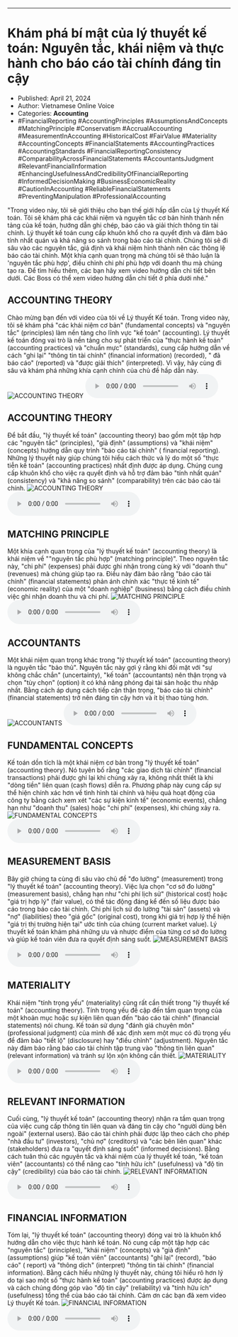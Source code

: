 
---

# Khám phá bí mật của lý thuyết kế toán: Nguyên tắc, khái niệm và thực hành cho báo cáo tài chính đáng tin cậy

- Published: April 21, 2024
- Author: Vietnamese Online Voice
- Categories: **Accounting**
- #FinancialReporting #AccountingPrinciples #AssumptionsAndConcepts #MatchingPrinciple #Conservatism #AccrualAccounting #MeasurementInAccounting #HistoricalCost #FairValue #Materiality #AccountingConcepts #FinancialStatements #AccountingPractices #AccountingStandards #FinancialReportingConsistency #ComparabilityAcrossFinancialStatements #AccountantsJudgment #RelevantFinancialInformation #EnhancingUsefulnessAndCredibilityOfFinancialReporting #InformedDecisionMaking #BusinessEconomicReality #CautionInAccounting #ReliableFinancialStatements #PreventingManipulation #ProfessionalAccounting

"Trong video này, tôi sẽ giới thiệu cho bạn thế giới hấp dẫn của Lý thuyết Kế toán. Tôi sẽ khám phá các khái niệm và nguyên tắc cơ bản hình thành nền tảng của kế toán, hướng dẫn ghi chép, báo cáo và giải thích thông tin tài chính. Lý thuyết kế toán cung cấp khuôn khổ cho ra quyết định và đảm bảo tính nhất quán và khả năng so sánh trong báo cáo tài chính. Chúng tôi sẽ đi sâu vào các nguyên tắc, giả định và khái niệm hình thành nên các thông lệ báo cáo tài chính. Một khía cạnh quan trọng mà chúng tôi sẽ thảo luận là 'nguyên tắc phù hợp', điều chỉnh chi phí phù hợp với doanh thu mà chúng tạo ra. Để tìm hiểu thêm, các bạn hãy xem video hướng dẫn chi tiết bên dưới. Các Boss có thể xem video hướng dẫn chi tiết ở phía dưới nhé."


## ACCOUNTING THEORY

Chào mừng bạn đến với video của tôi về Lý thuyết Kế toán. Trong video này, tôi sẽ khám phá "các khái niệm cơ bản" (fundamental concepts) và "nguyên tắc" (principles) làm nền tảng cho lĩnh vực "kế toán" (accounting). Lý thuyết kế toán đóng vai trò là nền tảng cho sự phát triển của "thực hành kế toán" (accounting practices) và "chuẩn mực" (standards), cung cấp hướng dẫn về cách "ghi lại" "thông tin tài chính" (financial information) (recorded), " đã báo cáo" (reported) và "được giải thích" (interpreted). Vì vậy, hãy cùng đi sâu và khám phá những khía cạnh chính của chủ đề hấp dẫn này.
![ACCOUNTING THEORY](https://http-archiver-apis-production-80.schnworks.com/storage/images/transitions/2024-04-21/transition--26217738232-Montserrat-SemiBold-4A148C.jpg)
<audio controls>
    <source src="https://http-archiver-apis-production-80.schnworks.com/storage/audio/file-40481104433.mp3" type="audio/mpeg">
</audio>



## ACCOUNTING THEORY

Để bắt đầu, "lý thuyết kế toán" (accounting theory) bao gồm một tập hợp các "nguyên tắc" (principles), "giả định" (assumptions) và "khái niệm" (concepts) hướng dẫn quy trình "báo cáo tài chính" ( financial reporting). Những lý thuyết này giúp chúng tôi hiểu cách thức và lý do một số "thực tiễn kế toán" (accounting practices) nhất định được áp dụng. Chúng cung cấp khuôn khổ cho việc ra quyết định và hỗ trợ đảm bảo "tính nhất quán" (consistency) và "khả năng so sánh" (comparability) trên các báo cáo tài chính.
![ACCOUNTING THEORY](https://http-archiver-apis-production-80.schnworks.com/storage/images/transitions/2024-04-21/transition--17929646980-Montserrat-Bold-880E4F.jpg)
<audio controls>
    <source src="https://http-archiver-apis-production-80.schnworks.com/storage/audio/file-4188083317.mp3" type="audio/mpeg">
</audio>



## MATCHING PRINCIPLE

Một khía cạnh quan trọng của "lý thuyết kế toán" (accounting theory) là khái niệm về ""nguyên tắc phù hợp" (matching principle)". Theo nguyên tắc này, "chi phí" (expenses) phải được ghi nhận trong cùng kỳ với "doanh thu" (revenues) mà chúng giúp tạo ra. Điều này đảm bảo rằng "báo cáo tài chính" (financial statements) phản ánh chính xác "thực tế kinh tế" (economic reality) của một "doanh nghiệp" (business) bằng cách điều chỉnh việc ghi nhận doanh thu và chi phí.
![MATCHING PRINCIPLE](https://http-archiver-apis-production-80.schnworks.com/storage/images/transitions/2024-04-21/transition-6587329038-Montserrat-Medium-9C27B0.jpg)
<audio controls>
    <source src="https://http-archiver-apis-production-80.schnworks.com/storage/audio/file-46994255705.mp3" type="audio/mpeg">
</audio>



## ACCOUNTANTS

Một khái niệm quan trọng khác trong "lý thuyết kế toán" (accounting theory) là nguyên tắc "bảo thủ". Nguyên tắc này gợi ý rằng khi đối mặt với "sự không chắc chắn" (uncertainty), "kế toán" (accountants) nên thận trọng và chọn "tùy chọn" (option) ít có khả năng phóng đại tài sản hoặc thu nhập nhất. Bằng cách áp dụng cách tiếp cận thận trọng, "báo cáo tài chính" (financial statements) trở nên đáng tin cậy hơn và ít bị thao túng hơn.
![ACCOUNTANTS](https://http-archiver-apis-production-80.schnworks.com/storage/images/transitions/2024-04-21/transition--15610678417-Montserrat-Bold-303F9F.jpg)
<audio controls>
    <source src="https://http-archiver-apis-production-80.schnworks.com/storage/audio/file-48298549354.mp3" type="audio/mpeg">
</audio>



## FUNDAMENTAL CONCEPTS

Kế toán dồn tích là một khái niệm cơ bản trong "lý thuyết kế toán" (accounting theory). Nó tuyên bố rằng "các giao dịch tài chính" (financial transactions) ​​phải được ghi lại khi chúng xảy ra, không nhất thiết là khi "dòng tiền" liên quan (cash flows) diễn ra. Phương pháp này cung cấp sự thể hiện chính xác hơn về tình hình tài chính và hiệu quả hoạt động của công ty bằng cách xem xét "các sự kiện kinh tế" (economic events), chẳng hạn như "doanh thu" (sales) hoặc "chi phí" (expenses), khi chúng xảy ra.
![FUNDAMENTAL CONCEPTS](https://http-archiver-apis-production-80.schnworks.com/storage/images/transitions/2024-04-21/transition-5807786063-Montserrat-Thin-1A237E.jpg)
<audio controls>
    <source src="https://http-archiver-apis-production-80.schnworks.com/storage/audio/file-25659690249.mp3" type="audio/mpeg">
</audio>



## MEASUREMENT BASIS

Bây giờ chúng ta cùng đi sâu vào chủ đề "đo lường" (measurement) trong "lý thuyết kế toán" (accounting theory). Việc lựa chọn "cơ sở đo lường" (measurement basis), chẳng hạn như "chi phí lịch sử" (historical cost) hoặc "giá trị hợp lý" (fair value), có thể tác động đáng kể đến số liệu được báo cáo trong báo cáo tài chính. Chi phí lịch sử đo lường "tài sản" (assets) và "nợ" (liabilities) theo "giá gốc" (original cost), trong khi giá trị hợp lý thể hiện "giá trị thị trường hiện tại" ước tính của chúng (current market value). Lý thuyết kế toán khám phá những ưu và nhược điểm của từng cơ sở đo lường và giúp kế toán viên đưa ra quyết định sáng suốt.
![MEASUREMENT BASIS](https://http-archiver-apis-production-80.schnworks.com/storage/images/transitions/2024-04-21/transition--48930022131-Montserrat-Medium-512DA8.jpg)
<audio controls>
    <source src="https://http-archiver-apis-production-80.schnworks.com/storage/audio/file-62355203746.mp3" type="audio/mpeg">
</audio>



## MATERIALITY

Khái niệm "tính trọng yếu" (materiality) cũng rất cần thiết trong "lý thuyết kế toán" (accounting theory). Tính trọng yếu đề cập đến tầm quan trọng của một khoản mục hoặc sự kiện liên quan đến "báo cáo tài chính" (financial statements) nói chung. Kế toán sử dụng "đánh giá chuyên môn" (professional judgment) của mình để xác định xem một mục có đủ trọng yếu để đảm bảo "tiết lộ" (disclosure) hay "điều chỉnh" (adjustment). Nguyên tắc này đảm bảo rằng báo cáo tài chính tập trung vào "thông tin liên quan" (relevant information) và tránh sự lộn xộn không cần thiết.
![MATERIALITY](https://http-archiver-apis-production-80.schnworks.com/storage/images/transitions/2024-04-21/transition--35227619303-Montserrat-Thin-880E4F.jpg)
<audio controls>
    <source src="https://http-archiver-apis-production-80.schnworks.com/storage/audio/file-28071787187.mp3" type="audio/mpeg">
</audio>



## RELEVANT INFORMATION

Cuối cùng, "lý thuyết kế toán" (accounting theory) nhận ra tầm quan trọng của việc cung cấp thông tin liên quan và đáng tin cậy cho "người dùng bên ngoài" (external users). Báo cáo tài chính phải được lập theo cách cho phép "nhà đầu tư" (investors), "chủ nợ" (creditors) và "các bên liên quan" khác (stakeholders) đưa ra "quyết định sáng suốt" (informed decisions). Bằng cách tuân thủ các nguyên tắc và khái niệm của lý thuyết kế toán, "kế toán viên" (accountants) có thể nâng cao "tính hữu ích" (usefulness) và "độ tin cậy" (credibility) của báo cáo tài chính.
![RELEVANT INFORMATION](https://http-archiver-apis-production-80.schnworks.com/storage/images/transitions/2024-04-21/transition-20850048252-Montserrat-Medium-004895.jpg)
<audio controls>
    <source src="https://http-archiver-apis-production-80.schnworks.com/storage/audio/file-5078653748.mp3" type="audio/mpeg">
</audio>



## FINANCIAL INFORMATION

Tóm lại, "lý thuyết kế toán" (accounting theory) đóng vai trò là khuôn khổ hướng dẫn cho việc thực hành kế toán. Nó cung cấp một tập hợp các "nguyên tắc" (principles), "khái niệm" (concepts) và "giả định" (assumptions) giúp "kế toán viên" (accountants) "ghi lại" (record), "báo cáo" ( report) và "thông dịch" (interpret) "thông tin tài chính" (financial information). Bằng cách hiểu những lý thuyết này, chúng tôi hiểu rõ hơn lý do tại sao một số "thực hành kế toán" (accounting practices) được áp dụng và cách chúng đóng góp vào "độ tin cậy" (reliability) và "tính hữu ích" (usefulness) tổng thể của báo cáo tài chính. Cảm ơn các bạn đã xem video Lý thuyết Kế toán.
![FINANCIAL INFORMATION](https://http-archiver-apis-production-80.schnworks.com/storage/images/transitions/2024-04-21/transition-34718317161-Montserrat-Regular-4A148C.jpg)
<audio controls>
    <source src="https://http-archiver-apis-production-80.schnworks.com/storage/audio/file-18477885430.mp3" type="audio/mpeg">
</audio>

